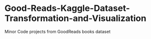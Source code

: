 # Good-Reads-Kaggle-Dataset-Transformation-and-Visualization
Minor Code projects from GoodReads books dataset
